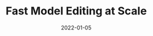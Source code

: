 ---
title: "Fast Model Editing at Scale"
authors:
- Eric A Mitchell
- Charles Lin
- Antoine Bosselut
- Chelsea Finn
- Christopher D Manning

date: "2022-01-05"

publication: "ICLR"

links:
    arxiv: https://arxiv.org/abs/2110.11309
    code: https://github.com/eric-mitchell/mend
    site: https://sites.google.com/view/mend-editing
---